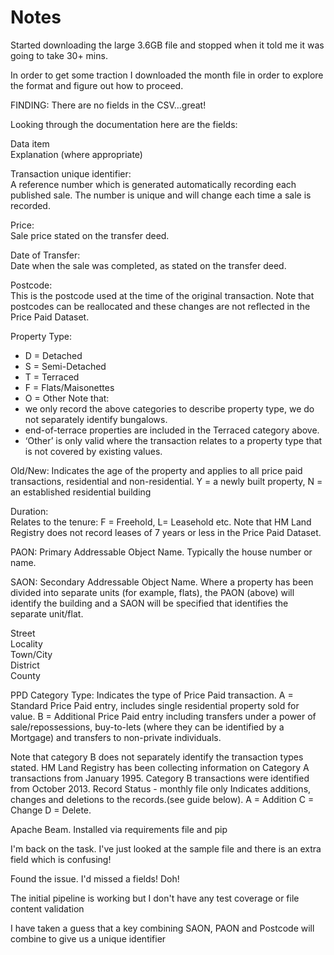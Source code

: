 # Notes


Started downloading the large 3.6GB file and stopped when it told me it was going to take 30+ mins.

In order to get some traction I downloaded the month file in order to explore the format and figure out how to proceed.

FINDING: There are no fields in the CSV...great!

Looking through the documentation here are the fields:

Data item	
Explanation (where appropriate)

Transaction unique identifier:	
A reference number which is generated automatically recording each published sale. The number is unique and will change each time a sale is recorded.

Price:	
Sale price stated on the transfer deed.

Date of Transfer:	
Date when the sale was completed, as stated on the transfer deed.

Postcode:	
This is the postcode used at the time of the original transaction. Note that postcodes can be reallocated and these changes are not reflected in the Price Paid Dataset.

Property Type:	
* D = Detached
* S = Semi-Detached
* T = Terraced
* F = Flats/Maisonettes
* O = Other
Note that:
* we only record the above categories to describe property type, we do not separately identify bungalows.
* end-of-terrace properties are included in the Terraced category above.
* ‘Other’ is only valid where the transaction relates to a property type that is not covered by existing values.

Old/New:
Indicates the age of the property and applies to all price paid transactions, residential and non-residential.
Y = a newly built property, N = an established residential building

Duration:	
Relates to the tenure: F = Freehold, L= Leasehold etc.
Note that HM Land Registry does not record leases of 7 years or less in the Price Paid Dataset.

PAON:
Primary Addressable Object Name. Typically the house number or name.

SAON:
Secondary Addressable Object Name. Where a property has been divided into separate units (for example, flats), the PAON (above) will identify the building and a SAON will be specified that identifies the separate unit/flat.

Street	 
Locality	 
Town/City	 
District	 
County	 

PPD Category Type:
Indicates the type of Price Paid transaction.
A = Standard Price Paid entry, includes single residential property sold for value.
B = Additional Price Paid entry including transfers under a power of sale/repossessions, buy-to-lets (where they can be identified by a Mortgage) and transfers to non-private individuals.

Note that category B does not separately identify the transaction types stated.
HM Land Registry has been collecting information on Category A transactions from January 1995. Category B transactions were identified from October 2013.
Record Status - monthly file only	Indicates additions, changes and deletions to the records.(see guide below).
A = Addition
C = Change
D = Delete.

Apache Beam. Installed via requirements file and pip

I'm back on the task. I've just looked at the sample file and there is an extra field which is confusing! 

Found the issue. I'd missed a fields! Doh!

The initial pipeline is working but I don't have any test coverage or file content validation

I have taken a guess that a key combining SAON, PAON and Postcode will combine to give us a unique identifier